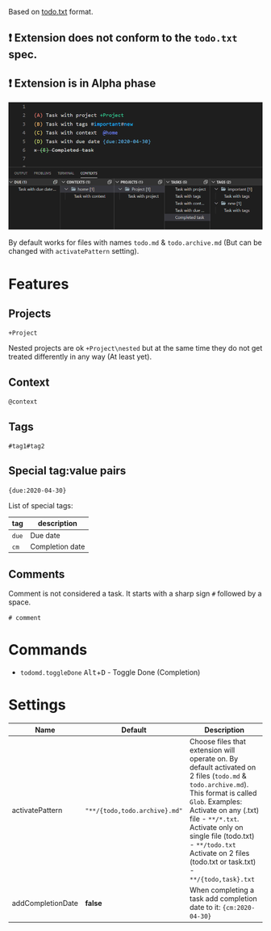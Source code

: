 Based on [todo.txt](https://github.com/todotxt/todo.txt) format.

## ❗ Extension does not conform to the `todo.txt` spec.
## ❗ Extension is in Alpha phase

![demo](img/demo.png)

By default works for files with names `todo.md` & `todo.archive.md` (But can be changed with `activatePattern` setting).

# Features

## Projects

```
+Project
```

Nested projects are ok `+Project\nested` but at the same time they do not get treated differently in any way (At least yet).

## Context

```
@context
```

## Tags

```
#tag1#tag2
```

## Special tag:value pairs

```
{due:2020-04-30}
```

List of special tags:

tag | description
--- | ---
`due` | Due date
`cm` | Completion date

<!-- - ❌ id (UUID)
- ❌ id/p (dependent task / blocked task?)
- ❌ t (threshold)
- ❌ rec (Recurrence)
- ❌ h (hide)
- ❌ f/star (favorite/starred)
- ❌ url/link
- ❌ e (effort)
- ❌ note
- ❌ cr - (creation date) -->

## Comments

Comment is not considered a task. It starts with a sharp sign `#` followed by a space.

```
# comment
```

# Commands

- `todomd.toggleDone` <kbd>Alt</kbd>+<kbd>D</kbd> - Toggle Done (Completion)

# Settings

|Name|Default|Description|
| --- | --- |--- |
|activatePattern|`"**/{todo,todo.archive}.md"`|Choose files that extension will operate on. By default activated on 2 files (`todo.md` & `todo.archive.md`). This format is called `Glob`. Examples:<br>Activate on any (.txt) file - `**/*.txt`.<br>Activate only on single file (todo.txt) - `**/todo.txt`<br>Activate on 2 files (todo.txt or task.txt) - `**/{todo,task}.txt`|
|addCompletionDate|**false**|When completing a task add completion date to it: `{cm:2020-04-30}`|